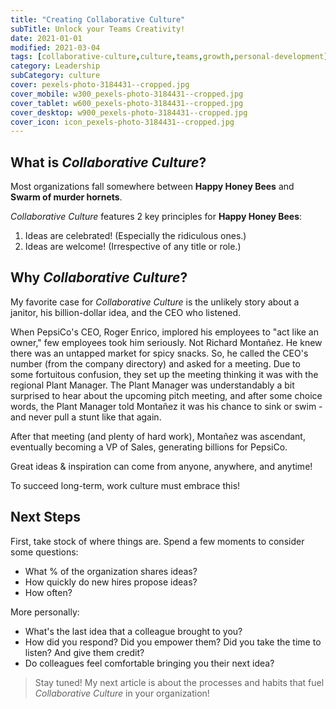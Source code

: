 ```yaml
---
title: "Creating Collaborative Culture"
subTitle: Unlock your Teams Creativity!
date: 2021-01-01
modified: 2021-03-04
tags: [collaborative-culture,culture,teams,growth,personal-development]
category: Leadership
subCategory: culture
cover: pexels-photo-3184431--cropped.jpg
cover_mobile: w300_pexels-photo-3184431--cropped.jpg
cover_tablet: w600_pexels-photo-3184431--cropped.jpg
cover_desktop: w900_pexels-photo-3184431--cropped.jpg
cover_icon: icon_pexels-photo-3184431--cropped.jpg
---
```


## What is *Collaborative Culture*?

Most organizations fall somewhere between **Happy Honey Bees** and **Swarm of murder hornets**.

*Collaborative Culture* features 2 key principles for **Happy Honey Bees**:

1. Ideas are celebrated! (Especially the ridiculous ones.)
1. Ideas are welcome! (Irrespective of any title or role.)

<!-- > Ultimately the best organizations welcome all ideas, from any rank and without prejudice. -->

## Why *Collaborative Culture*?

My favorite case for *Collaborative Culture* is the unlikely story about a janitor, his billion-dollar idea, and the CEO who listened.

When PepsiCo's CEO, Roger Enrico, implored his employees to "act like an owner," few employees took him seriously. Not Richard Montañez. He knew there was an untapped market for spicy snacks. So, he called the CEO's number (from the company directory) and asked for a meeting. Due to some fortuitous confusion, they set up the meeting thinking it was with the regional Plant Manager. The Plant Manager was understandably a bit surprised to hear about the upcoming pitch meeting, and after some choice words, the Plant Manager told Montañez it was his chance to sink or swim - and never pull a stunt like that again.

After that meeting (and plenty of hard work), Montañez was ascendant, eventually becoming a VP of Sales, generating billions for PepsiCo.

Great ideas & inspiration can come from anyone, anywhere, and anytime!

To succeed long-term, work culture must embrace this!

## Next Steps

First, take stock of where things are. Spend a few moments to consider some questions:

- What % of the organization shares ideas?
- How quickly do new hires propose ideas?
- How often?

More personally:

- What's the last idea that a colleague brought to you?
- How did you respond? Did you empower them? Did you take the time to listen? And give them credit?
- Do colleagues feel comfortable bringing you their next idea?


> Stay tuned!
> My next article is about the processes and habits that fuel *Collaborative Culture* in your organization!


